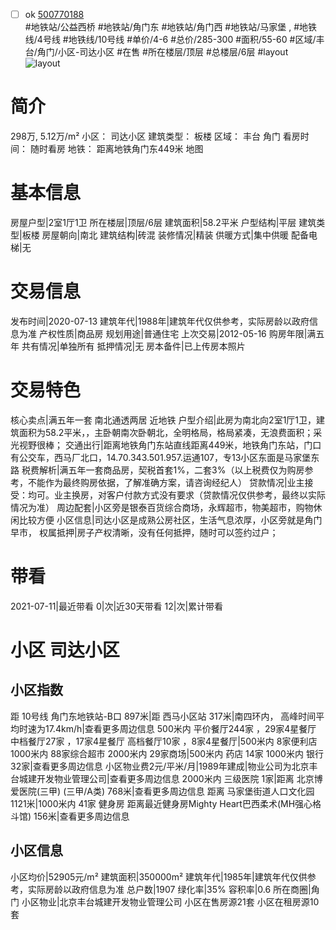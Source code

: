 - [ ] ok [500770188](https://bj.5i5j.com/ershoufang/500770188.html)  
 #地铁站/公益西桥 #地铁站/角门东 #地铁站/角门西 #地铁站/马家堡 ,  #地铁线/4号线 #地铁线/10号线
#单价/4-6 #总价/285-300 #面积/55-60   #区域/丰台/角门/小区-司达小区 #在售 #所在楼层/顶层 #总楼层/6层 #layout 
![layout](http://image2a.5i5j.com/scm/HOUSE_CUSTOMER/b4e8dd5d06be4c9788e50f4421bb6124.jpg_P5.jpg) 
# 简介 
 298万,  5.12万/m² 
小区： 司达小区
建筑类型： 板楼
区域： 丰台 角门
看房时间： 随时看房
地铁： 距离地铁角门东449米 地图
# 基本信息 
 房屋户型|2室1厅1卫
所在楼层|顶层/6层
建筑面积|58.2平米
户型结构|平层
建筑类型|板楼
房屋朝向|南北
建筑结构|砖混
装修情况|精装
供暖方式|集中供暖
配备电梯|无
# 交易信息 
 发布时间|2020-07-13
建筑年代|1988年|建筑年代仅供参考，实际房龄以政府信息为准
产权性质|商品房
规划用途|普通住宅
上次交易|2012-05-16
购房年限|满五年
共有情况|单独所有
抵押情况|无
房本备件|已上传房本照片
# 交易特色 
 核心卖点|满五年一套 南北通透两居 近地铁
户型介绍|此房为南北向2室1厅1卫，建筑面积为58.2平米，，主卧朝南次卧朝北，全明格局，格局紧凑，无浪费面积；采光视野很棒；
交通出行|距离地铁角门东站直线距离449米，地铁角门东站，门口有公交车，西马厂北口，14.70.343.501.957.运通107，专13小区东面是马家堡东路
税费解析|满五年一套商品房，契税首套1%，二套3%（以上税费仅为购房参考，不能作为最终购房依据，了解准确方案，请咨询经纪人）
贷款情况|业主接受：均可。业主换房，对客户付款方式没有要求（贷款情况仅供参考，最终以实际情况为准）
周边配套|小区旁是银泰百货综合商场，永辉超市，物美超市，购物休闲比较方便
小区信息|司达小区是成熟公房社区，生活气息浓厚，小区旁就是角门早市，
权属抵押|房子产权清晰，没有任何抵押，随时可以签约过户；
# 带看 
 2021-07-11|最近带看	 0|次|近30天带看	 12|次|累计带看
# 小区 司达小区
## 小区指数 
 距 10号线 角门东地铁站-B口 897米|距 西马小区站 317米|南四环内， 高峰时间平均时速为17.4km/h|查看更多周边信息
500米内 平价餐厅244家 ，29家4星餐厅
中档餐厅27家 ，17家4星餐厅
高档餐厅10家 ，8家4星餐厅|500米内 8家便利店
1000米内 88家综合超市
2000米内 29家商场|500米内 药店 14家
1000米内 银行 32家|查看更多周边信息
小区物业费2元/平米/月|1989年建成|物业公司为北京丰台城建开发物业管理公司|查看更多周边信息
2000米内 三级医院 1家|距离 北京博爱医院(三甲) (三甲/A类) 768米|查看更多周边信息
距离 马家堡街道人口文化园 1121米|1000米内 41家 健身房
距离最近健身房Mighty Heart巴西柔术(MH强心格斗馆) 156米|查看更多周边信息
## 小区信息 
 小区均价|52905元/m²
建筑面积|350000m²
建筑年代|1985年|建筑年代仅供参考，实际房龄以政府信息为准
总户数|1907
绿化率|35%
容积率|0.6
所在商圈|角门
小区物业|北京丰台城建开发物业管理公司
小区在售房源21套
小区在租房源10套
